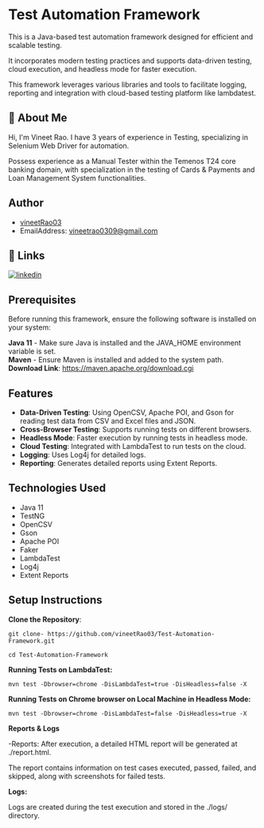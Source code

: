 # Test Automation Framework

This is a Java-based test automation framework designed for efficient and scalable testing. 

It incorporates modern testing practices and supports data-driven testing, cloud execution, and headless mode for faster execution.

This framework leverages various libraries and tools to facilitate logging, reporting and integration with cloud-based testing platform like lambdatest.


## 🚀 About Me
Hi, I'm Vineet Rao. I have 3 years of experience in Testing, specializing in Selenium Web Driver for automation.

Possess experience as a Manual Tester within the Temenos T24 core banking domain, with specialization in the testing of Cards & Payments and Loan Management System functionalities.


## Author
- [vineetRao03](https://github.com/vineetRao03)
- EmailAddress: vineetrao0309@gmail.com

## 🔗 Links

[![linkedin](https://img.shields.io/badge/linkedin-0A66C2?style=for-the-badge&logo=linkedin&logoColor=white)](https://www.linkedin.com/in/vineetrao03/)



## Prerequisites

Before running this framework, ensure the following software is installed on your system:

**Java 11** - Make sure Java is installed and the JAVA_HOME environment variable is set.   
**Maven** - Ensure Maven is installed and added to the system path.
**Download Link**: https://maven.apache.org/download.cgi
## Features
- **Data-Driven Testing**: Using OpenCSV, Apache POI, and Gson for reading test data from CSV and Excel files and JSON.
- **Cross-Browser Testing**: Supports running tests on different browsers.
- **Headless Mode**: Faster execution by running tests in headless mode.
- **Cloud Testing**: Integrated with LambdaTest to run tests on the cloud.
- **Logging**: Uses Log4j for detailed logs.
- **Reporting**: Generates detailed reports using Extent Reports.

## Technologies Used
- Java 11
- TestNG
- OpenCSV
- Gson
- Apache POI
- Faker
- LambdaTest
- Log4j
- Extent Reports
## Setup Instructions


  **Clone the Repository**:

    git clone- https://github.com/vineetRao03/Test-Automation-Framework.git

    cd Test-Automation-Framework

**Running Tests on LambdaTest:**

    mvn test -Dbrowser=chrome -DisLambdaTest=true -DisHeadless=false -X

**Running Tests on Chrome browser on Local Machine in Headless Mode:**

    mvn test -Dbrowser=chrome -DisLambdaTest=false -DisHeadless=true -X


**Reports & Logs**

-Reports: After execution, a detailed HTML report will be generated at ./report.html.

The report contains information on test cases executed, passed, failed, and skipped, along with screenshots for failed tests.

**Logs:**

Logs are created during the test execution and stored in the ./logs/ directory.

    
